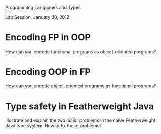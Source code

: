 Programming Languages and Types

Lab Session, January 30, 2012


Encoding FP in OOP
==================

How can you encode functional programs as object-oriented programs?



Encoding OOP in FP
==================

How can you encode object-oriented programs as functional programs?


Type safety in Featherweight Java
=================================

Illustrate and explain the two major problems in the naive Featherweight Java
type system. How to fix these problems?
